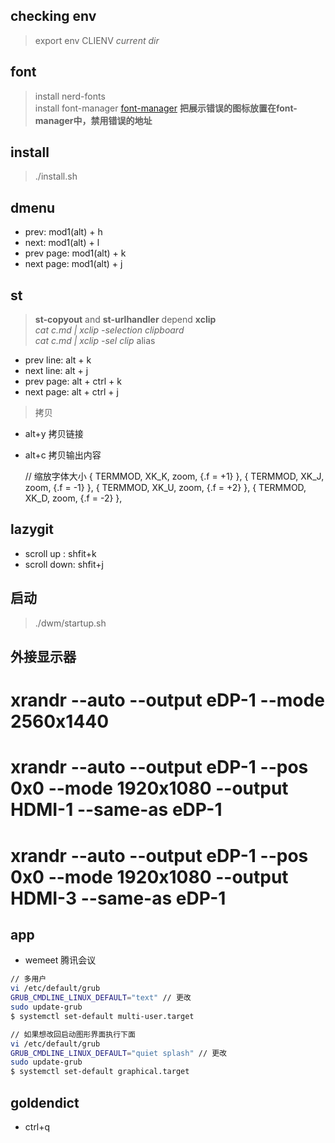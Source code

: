 ## checking env
> export env CLIENV *current dir* 


## font
> install nerd-fonts <br/>
> install font-manager  [font-manager](https://github.com/FontManager/font-manager)
**把展示错误的图标放置在font-manager中，禁用错误的地址** 


## install
> ./install.sh


## dmenu
- prev: mod1(alt) + h 
- next: mod1(alt) + l 
- prev page: mod1(alt) + k 
- next page: mod1(alt) + j 


## st
> **st-copyout** and **st-urlhandler** depend **xclip** <br/>
> *cat c.md | xclip -selection clipboard* <br/>
> *cat c.md | xclip -sel clip* alias <br/>

- prev line: alt + k
- next line: alt + j
- prev page: alt + ctrl + k
- next page: alt + ctrl + j

> 拷贝
- alt+y 拷贝链接
- alt+c 拷贝输出内容

  // 缩放字体大小
	{ TERMMOD,              XK_K,           zoom,           {.f = +1} },
	{ TERMMOD,              XK_J,           zoom,           {.f = -1} },
	{ TERMMOD,              XK_U,           zoom,           {.f = +2} },
	{ TERMMOD,              XK_D,           zoom,           {.f = -2} },

## lazygit
- scroll up  : shfit+k
- scroll down: shfit+j


## 启动
> ./dwm/startup.sh


## 外接显示器
# xrandr --auto --output eDP-1 --mode 2560x1440
# xrandr --auto --output eDP-1 --pos 0x0 --mode 1920x1080 --output HDMI-1 --same-as eDP-1
# xrandr --auto --output eDP-1 --pos 0x0 --mode 1920x1080 --output HDMI-3 --same-as eDP-1



## app
- wemeet 腾讯会议



```sh
// 多用户
vi /etc/default/grub
GRUB_CMDLINE_LINUX_DEFAULT="text" // 更改
sudo update-grub
$ systemctl set-default multi-user.target 

// 如果想改回启动图形界面执行下面
vi /etc/default/grub
GRUB_CMDLINE_LINUX_DEFAULT="quiet splash" // 更改
sudo update-grub
$ systemctl set-default graphical.target
```



## goldendict
- ctrl+q

